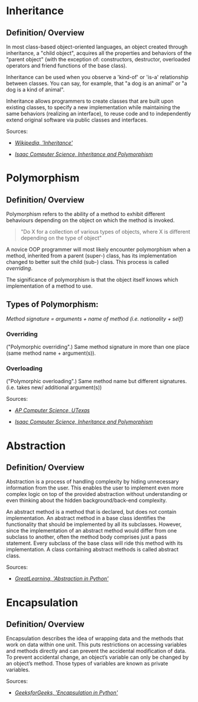 # Inheritance

## Definition/ Overview
 In most class-based object-oriented languages, an object created through inheritance, a "child object", acquires all the properties and behaviors of the "parent object" (with the exception of: constructors, destructor, overloaded operators and friend functions of the base class). 

 Inheritance can be used when you observe a 'kind-of' or 'is-a' relationship between classes. You can say, for example, that "a dog is an animal" or "a dog is a kind of animal".
 
 Inheritance allows programmers to create classes that are built upon existing classes, to specify a new implementation while maintaining the same behaviors (realizing an interface), to reuse code and to independently extend original software via public classes and interfaces.

Sources:

 - _[Wikipedia, 'Inheritance'](https://en.wikipedia.org/wiki/Inheritance_(object-oriented_programming))_

 - _[Isaac Computer Science, Inheritance and Polymorphism](https://isaaccomputerscience.org/concepts/prog_oop_inheritance_polymorphism?examBoard=all&stage=all)_

# Polymorphism

## Definition/ Overview
Polymorphism refers to the ability of a method to exhibit different behaviours depending on the object on which the method is invoked.

> "Do X for a collection of various types of objects, where X is different depending on the type of object"

A novice OOP programmer will most likely encounter polymorphism when a method, inherited from a parent (super-) class, has its implementation changed to better suit the child (sub-) class. This process is called *overriding*.

The significance of polymorphism is that the object itself knows which implementation of a method to use.

## Types of Polymorphism:

_Method signature = arguments + name of method (i.e. nationality + self)_

### Overriding
("Polymorphic overriding".) Same method signature in more than one place (same method name + argument(s)).


### Overloading
("Polymorphic overloading".) Same method name but different signatures. (i.e. takes new/ additional argument(s))



Sources:

 - _[AP Computer Science, UTexas](https://www.cs.utexas.edu/~scottm/ap/pasadena/APinheritanceInterfacesPoly.pdf)_

 - _[Isaac Computer Science, Inheritance and Polymorphism](https://isaaccomputerscience.org/concepts/prog_oop_inheritance_polymorphism?examBoard=all&stage=all)_


# Abstraction

## Definition/ Overview

Abstraction is a process of handling complexity by hiding unnecessary information from the user. This enables the user to implement even more complex logic on top of the provided abstraction without understanding or even thinking about the hidden background/back-end complexity.

An abstract method is a method that is declared, but does not contain implementation. An abstract method in a base class identifies the functionality that should be implemented by all its subclasses. However, since the implementation of an abstract method would differ from one subclass to another, often the method body comprises just a pass statement. Every subclass of the base class will ride this method with its implementation. A class containing abstract methods is called abstract class.

Sources:

 - _[GreatLearning, 'Abstraction in Python'](https://www.mygreatlearning.com/blog/abstraction-in-python/)_


# Encapsulation

## Definition/ Overview
Encapsulation describes the idea of wrapping data and the methods that work on data within one unit. This puts restrictions on accessing variables and methods directly and can prevent the accidental modification of data. To prevent accidental change, an object’s variable can only be changed by an object’s method. Those types of variables are known as private variables.

Sources:

 - _[GeeksforGeeks, 'Encapsulation in Python'](https://www.geeksforgeeks.org/encapsulation-in-python/)_

